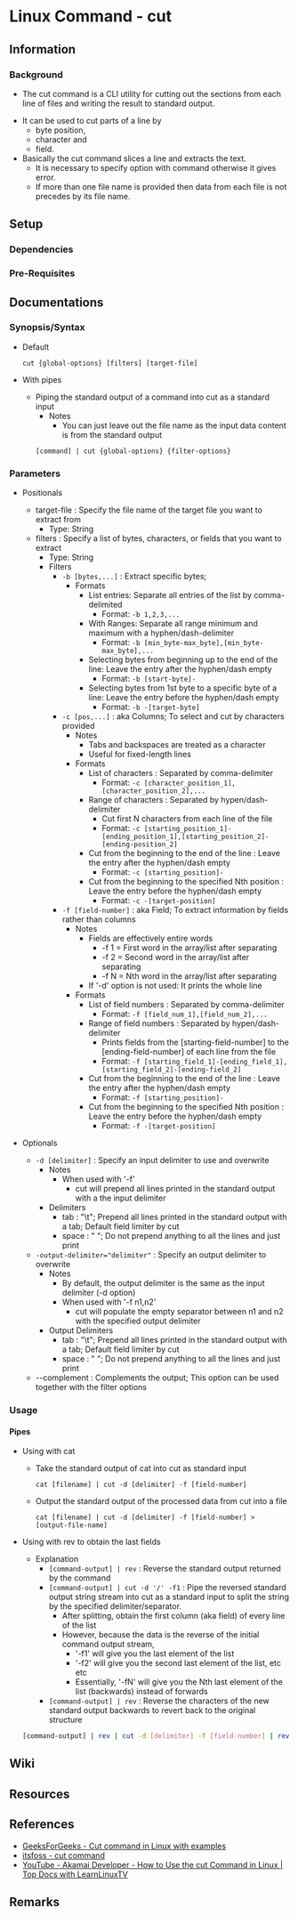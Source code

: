 # Linux Command - cut

## Information
### Background
+ The cut command is a CLI utility for cutting out the sections from each line of files and writing the result to standard output. 
- It can be used to cut parts of a line by 
    + byte position, 
    + character and 
    + field. 
- Basically the cut command slices a line and extracts the text. 
    + It is necessary to specify option with command otherwise it gives error. 
    + If more than one file name is provided then data from each file is not precedes by its file name. 

## Setup
### Dependencies
### Pre-Requisites

## Documentations
### Synopsis/Syntax
- Default
    ```console
    cut {global-options} [filters] [target-file]
    ```

- With pipes
    - Piping the standard output of a command into cut as a standard input
        - Notes
            + You can just leave out the file name as the input data content is from the standard output
        ```console
        [command] | cut {global-options} {filter-options}
        ```

### Parameters
- Positionals
    - target-file : Specify the file name of the target file you want to extract from
        + Type: String
    - filters : Specify a list of bytes, characters, or fields that you want to extract
        + Type: String
        - Filters
            - `-b [bytes,...]` : Extract specific bytes; 
                - Formats
                    - List entries: Separate all entries of the list by comma-delimited
                        + Format: `-b 1,2,3,...`
                    - With Ranges: Separate all range minimum and maximum with a hyphen/dash-delimiter
                        + Format: `-b [min_byte-max_byte],[min_byte-max_byte],...`
                    - Selecting bytes from beginning up to the end of the line: Leave the entry after the hyphen/dash empty
                        + Format: `-b [start-byte]-`
                    - Selecting bytes from 1st byte to a specific byte of a line: Leave the entry before the hyphen/dash empty
                        + Format: `-b -[target-byte]`
            - `-c [pos,...]` : aka Columns; To select and cut by characters provided
                - Notes
                    + Tabs and backspaces are treated as a character
                    + Useful for fixed-length lines
                - Formats
                    - List of characters : Separated by comma-delimiter
                        + Format: `-c [character_position_1],[character_position_2],...`
                    - Range of characters : Separated by hypen/dash-delimiter
                        + Cut first N characters from each line of the file
                        + Format: `-c [starting_position_1]-[ending_position_1],[starting_position_2]-[ending-position_2]`
                    - Cut from the beginning to the end of the line : Leave the entry after the hyphen/dash empty
                        + Format: `-c [starting_position]-`
                    - Cut from the beginning to the specified Nth position : Leave the entry before the hyphen/dash empty
                        + Format: `-c -[target-position]`
            - `-f [field-number]` : aka Field; To extract information by fields rather than columns
                - Notes
                    - Fields are effectively entire words
                        + -f 1 = First word in the array/list after separating
                        + -f 2 = Second word in the array/list after separating
                        + -f N = Nth word in the array/list after separating
                    + If '-d' option is not used: It prints the whole line
                - Formats
                    - List of field numbers : Separated by comma-delimiter
                        + Format: `-f [field_num_1],[field_num_2],...`
                    - Range of field numbers : Separated by hypen/dash-delimiter
                        + Prints fields from the [starting-field-number] to the [ending-field-number] of each line from the file
                        + Format: `-f [starting_field_1]-[ending_field_1],[starting_field_2]-[ending-field_2]`
                    - Cut from the beginning to the end of the line : Leave the entry after the hyphen/dash empty
                        + Format: `-f [starting_position]-`
                    - Cut from the beginning to the specified Nth position : Leave the entry before the hyphen/dash empty
                        + Format: `-f -[target-position]`

- Optionals
    - `-d [delimiter]` : Specify an input delimiter to use and overwrite
        - Notes
            - When used with '-f'
                + cut will prepend all lines printed in the standard output with a the input delimiter 
        - Delimiters
            + tab : "\t"; Prepend all lines printed in the standard output with a tab; Default field limiter by cut
            + space : " "; Do not prepend anything to all the lines and just print
    - `-output-delimiter="delimiter"` : Specify an output delimiter to overwrite
        - Notes
            + By default, the output delimiter is the same as the input delimiter (-d option)
            - When used with '-f n1,n2'
                + cut will populate the empty separator between n1 and n2 with the specified output delimiter
        - Output Delimiters
            + tab : "\t"; Prepend all lines printed in the standard output with a tab; Default field limiter by cut
            + space : " "; Do not prepend anything to all the lines and just print
    + --complement : Complements the output; This option can be used together with the filter options

### Usage
#### Pipes
- Using with cat
    - Take the standard output of cat into cut as standard input
        ```console
        cat [filename] | cut -d [delimiter] -f [field-number]
        ```
    - Output the standard output of the processed data from cut into a file
        ```console
        cat [filename] | cut -d [delimiter] -f [field-number] > [output-file-name]
        ```

- Using with rev to obtain the last fields
    - Explanation
        + `[command-output] | rev` : Reverse the standard output returned by the command
        - `[command-output] | cut -d '/' -f1` : Pipe the reversed standard output string stream into cut as a standard input to split the string by the specified delimiter/separator.
            + After splitting, obtain the first column (aka field) of every line of the list
            - However, because the data is the reverse of the initial command output stream, 
                + '-f1' will give you the last element of the list
                + '-f2' will give you the second last element of the list, etc etc
                + Essentially, '-fN' will give you the Nth last element of the list (backwards) instead of forwards
        + `[command-output] | rev` : Reverse the characters of the new standard output backwards to revert back to the original structure
    ```bash
    [command-output] | rev | cut -d [delimiter] -f [field-number] | rev
    ```

## Wiki

## Resources

## References
+ [GeeksForGeeks - Cut command in Linux with examples](https://www.geeksforgeeks.org/cut-command-linux-examples/)
+ [itsfoss - cut command](https://itsfoss.com/cut-command/)
+ [YouTube - Akamai Developer - How to Use the cut Command in Linux | Top Docs with LearnLinuxTV](https://www.youtube.com/watch?v=VCqKNg0yzrc)

## Remarks

